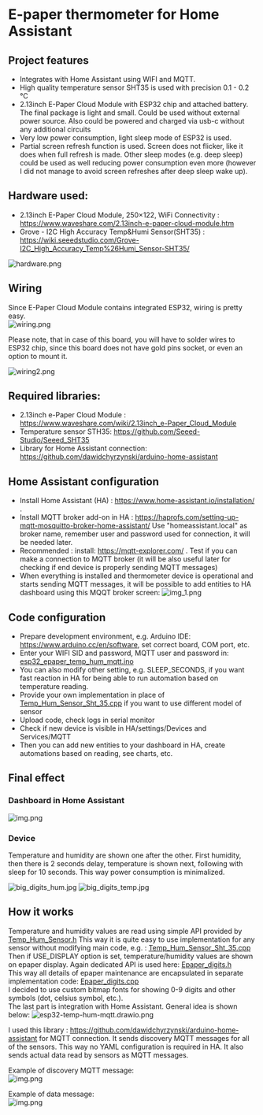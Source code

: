 # E-paper thermometer for Home Assistant

## Project features
- Integrates with Home Assistant using WIFI and MQTT. 
- High quality temperature sensor SHT35 is used with precision 0.1 - 0.2 °C
- 2.13inch E-Paper Cloud Module with ESP32 chip and attached battery. The final package is light and small.
  Could be used without external power source. Also could be powered and charged via usb-c without any additional circuits
- Very low power consumption, light sleep mode of ESP32 is used.
- Partial screen refresh function is used. Screen does not flicker, like it does when full refresh is made.
  Other sleep modes (e.g. deep sleep) could be used as well reducing power consumption even more (however I did not manage to avoid screen refreshes after deep sleep wake up).

## Hardware used:
- 2.13inch E-Paper Cloud Module, 250×122, WiFi Connectivity : https://www.waveshare.com/2.13inch-e-paper-cloud-module.htm
- Grove - I2C High Accuracy Temp&Humi Sensor(SHT35) : https://wiki.seeedstudio.com/Grove-I2C_High_Accuracy_Temp%26Humi_Sensor-SHT35/

![hardware.png](images/hardware.png)

## Wiring
Since E-Paper Cloud Module contains integrated ESP32, wiring is  pretty easy.  
![wiring.png](images/wiring.png)

Please note, that in case of this board, you will have to solder wires to ESP32 chip, since this board does not have gold pins socket, or even an option to mount it.  

![wiring2.png](images/wiring2.png)


## Required libraries:
- 2.13inch e-Paper Cloud Module : https://www.waveshare.com/wiki/2.13inch_e-Paper_Cloud_Module
- Temperature sensor STH35: https://github.com/Seeed-Studio/Seeed_SHT35
- Library for Home Assistant connection: https://github.com/dawidchyrzynski/arduino-home-assistant

## Home Assistant configuration
- Install Home Assistant (HA) : https://www.home-assistant.io/installation/ .
- Install MQTT broker add-on in HA : https://haprofs.com/setting-up-mqtt-mosquitto-broker-home-assistant/
 Use "homeassistant.local" as broker name, remember user and password used for connection, it will be needed later. 
- Recommended : install: https://mqtt-explorer.com/ . Test if you can make a connection to MQTT broker
  (it will be also useful later for checking if end device is properly sending MQTT messages) 
- When everything is installed and thermometer device is operational and starts sending MQTT messages,
  it will be possible to add entities to HA dashboard using this MQQT broker screen:
  ![img_1.png](images/mqtt_in_ha.png)

## Code configuration
- Prepare development environment, e.g. Arduino IDE: https://www.arduino.cc/en/software, set correct board, COM port, etc.
- Enter your WIFI SID and password, MQTT user and password in: [esp32_epaper_temp_hum_mqtt.ino](esp32_epaper_temp_hum_mqtt/esp32_epaper_temp_hum_mqtt.ino)
- You can also modify other setting, e.g. SLEEP_SECONDS, if you want fast reaction in HA for being able to run automation based on temperature reading.
- Provide your own implementation in place of [Temp_Hum_Sensor_Sht_35.cpp](esp32_epaper_temp_hum_mqtt/Temp_Hum_Sensor_Sht_35.cpp) if you want to use different model of sensor
- Upload code, check logs in serial monitor
- Check if new device is visible in HA/settings/Devices and Services/MQTT
- Then you can add new entities to your dashboard in HA, create automations based on reading, see charts, etc.

## Final effect

### Dashboard in Home Assistant

![img.png](images/ha.png)

### Device
Temperature and humidity are shown one after the other. First humidity, then there is 2 seconds delay,
temperature is shown next, following with sleep for 10 seconds. This way power consumption is minimalized.

![big_digits_hum.jpg](images/big_digits_hum.jpg)
![big_digits_temp.jpg](images/big_digits_temp.jpg)

## How it works
Temperature and humidity values are read using simple API provided by [Temp_Hum_Sensor.h](esp32_epaper_temp_hum_mqtt/Temp_Hum_Sensor.h)
This way it is quite easy to use implementation for any sensor without modifying main code, e.g. : [Temp_Hum_Sensor_Sht_35.cpp](esp32_epaper_temp_hum_mqtt/Temp_Hum_Sensor_Sht_35.cpp)  
Then if USE_DISPLAY option is set, temperature/humidity values are shown on epaper display. Again dedicated API is used here: [Epaper_digits.h](esp32_epaper_temp_hum_mqtt/Epaper_digits.h)  
This way all details of epaper maintenance are encapsulated in separate implementation code:  [Epaper_digits.cpp](esp32_epaper_temp_hum_mqtt/Epaper_digits.cpp)  
I decided to use custom bitmap fonts for showing 0-9 digits and other symbols (dot, celsius symbol, etc.).  
The last part is integration with Home Assistant.
General idea is shown below:
![esp32-temp-hum-mqtt.drawio.png](images/esp32-temp-hum-mqtt.drawio.png)

I used this library : https://github.com/dawidchyrzynski/arduino-home-assistant for MQTT connection. It sends discovery MQTT messages for all of the sensors.
This way no YAML configuration is required in HA. It also sends actual data read by sensors as MQTT messages.

Example of discovery MQTT message:  
![img.png](images/MQTT_discovery.png)

Example of data message:  
![img.png](images/MQTT_data.png)
